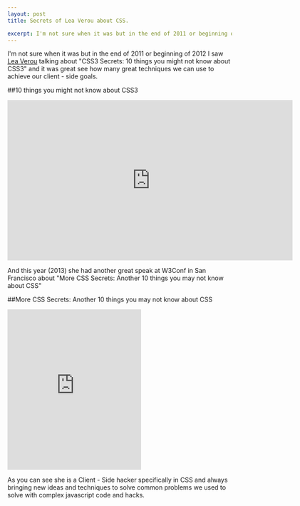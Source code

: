 ```yaml
---
layout: post
title: Secrets of Lea Verou about CSS.

excerpt: I'm not sure when it was but in the end of 2011 or beginning of 2012 I saw Lea Verou talking about "CSS3 Secrets - 10 things you might not know about CSS3" and it was great see how many great techniques we can use to achieve our client - side goals.
---
```

 
I'm not sure when it was but in the end of 2011 or beginning of 2012 I saw <a href="http://lea.verou.me/" title="Lea Verou" target="_blank">Lea Verou</a> talking about "CSS3 Secrets: 10 things you might not know about CSS3" and it was great see how many great techniques we can use to achieve our client - side goals.

##10 things you might not know about CSS3

<iframe src="http://player.vimeo.com/video/31719130" width="640" height="360" frameborder="0" allowfullscreen="true"></iframe>

<br>

And this year (2013) she had another great speak at W3Conf in San Francisco about "More CSS Secrets: Another 10 things you may not know about CSS"

##More CSS Secrets: Another 10 things you may not know about CSS
<iframe height="360" src="http://www.youtube.com/embed/3ikye7Qc7Ak?rel=0" frameborder="0" allowfullscreen="true"></iframe>

<br>

As you can see she is a Client - Side hacker specifically in CSS and always bringing new ideas and techniques to solve common problems we used to solve with complex javascript code and hacks.